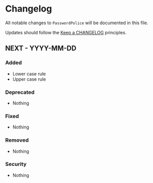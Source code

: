 # Changelog

All notable changes to `PasswordPolice` will be documented in this file.

Updates should follow the [Keep a CHANGELOG](http://keepachangelog.com/) principles.

## NEXT - YYYY-MM-DD

### Added
- Lower case rule
- Upper case rule

### Deprecated
- Nothing

### Fixed
- Nothing

### Removed
- Nothing

### Security
- Nothing
